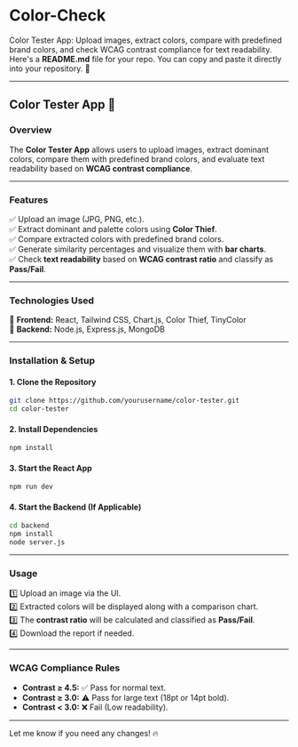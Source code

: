 # Color-Check
Color Tester App: Upload images, extract colors, compare with predefined brand colors, and check WCAG contrast compliance for text readability.
Here's a **README.md** file for your repo. You can copy and paste it directly into your repository. 🚀  

---

## **Color Tester App** 🎨  

### **Overview**  
The **Color Tester App** allows users to upload images, extract dominant colors, compare them with predefined brand colors, and evaluate text readability based on **WCAG contrast compliance**.  

---

### **Features**  
✅ Upload an image (JPG, PNG, etc.).  
✅ Extract dominant and palette colors using **Color Thief**.  
✅ Compare extracted colors with predefined brand colors.  
✅ Generate similarity percentages and visualize them with **bar charts**.  
✅ Check **text readability** based on **WCAG contrast ratio** and classify as **Pass/Fail**.  

---

### **Technologies Used**  
🔹 **Frontend:** React, Tailwind CSS, Chart.js, Color Thief, TinyColor  
🔹 **Backend:** Node.js, Express.js, MongoDB  

---

### **Installation & Setup**  
#### **1. Clone the Repository**  
```sh
git clone https://github.com/yourusername/color-tester.git
cd color-tester
```

#### **2. Install Dependencies**  
```sh
npm install
```

#### **3. Start the React App**  
```sh
npm run dev
```

#### **4. Start the Backend (If Applicable)**  
```sh
cd backend
npm install
node server.js
```

---

### **Usage**  
1️⃣ Upload an image via the UI.  
2️⃣ Extracted colors will be displayed along with a comparison chart.  
3️⃣ The **contrast ratio** will be calculated and classified as **Pass/Fail**.  
4️⃣ Download the report if needed.  

---

### **WCAG Compliance Rules**  
- **Contrast ≥ 4.5:** ✅ Pass for normal text.  
- **Contrast ≥ 3.0:** ⚠️ Pass for large text (18pt or 14pt bold).  
- **Contrast < 3.0:** ❌ Fail (Low readability).  

---

Let me know if you need any changes! 🔥
